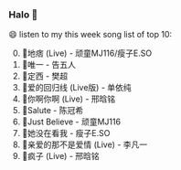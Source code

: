 

### Halo 👋

😄 listen to my this week song list of top 10:

0. 🌈地痞 (Live) - 顽童MJ116/瘦子E.SO
1. 🌈唯一 - 告五人
2. 🌈定西 - 樊超
3. 🌈爱的回归线 (Live版) - 单依纯
4. 🌈你啊你啊 (Live) - 邢晗铭
5. 🌈Salute - 陈冠希
6. 🌈Just Believe - 顽童MJ116
7. 🌈她没在看我 - 瘦子E.SO
8. 🌈亲爱的那不是爱情 (Live) - 李凡一
9. 🌈疯子 (Live) - 邢晗铭

